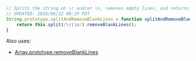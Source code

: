 
```js
// Splits the string on \r and/or \n, removes empty lines, and returns the result/
// UPDATED: 2016/06/22 08:19 PDT
String.prototype.splitAndRemoveBlankLines = function splitAndRemoveBlankLines() {
	return this.split(/\r|\n/).removeBlankLines();
}
```

Also uses:
* [Array.prototype.removeBlankLines](JXA%2FArray.prototype.removeBlankLines)
